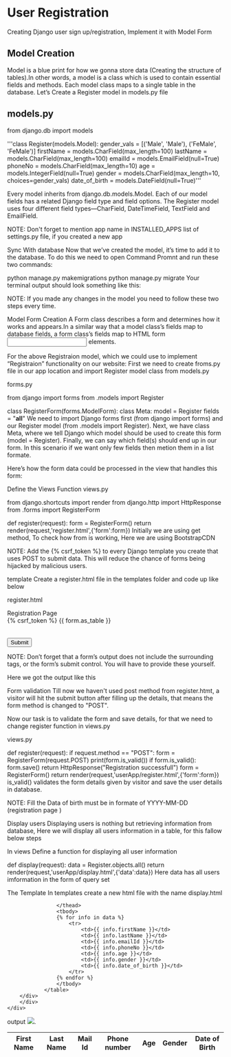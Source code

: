 # User Registration
Creating Django user sign up/registration, Implement it with Model Form

## Model Creation
Model is a blue print for how we gonna store data (Creating the structure of tables).In other words, a model is a class which is used to contain essential fields and methods. Each model class maps to a single table in the database. Let’s Create a Register model in models.py file

## models.py

from django.db import models


 '''class Register(models.Model):
    gender_vals = [('Male', 'Male'), ('FeMale', 'FeMale')]
    firstName = models.CharField(max_length=100)
    lastName = models.CharField(max_length=100)
    emailId = models.EmailField(null=True)
    phoneNo = models.CharField(max_length=10)
    age = models.IntegerField(null=True)
    gender = models.CharField(max_length=10, choices=gender_vals)
    date_of_birth = models.DateField(null=True)'''
    
Every model inherits from django.db.models.Model. Each of our model fields has a related Django field type and field options. The Register model uses four different field types—CharField, DateTimeField, TextField and EmailField.

NOTE: Don't forget to mention app name in INSTALLED_APPS list of settings.py file, if you created a new app

Sync With database
Now that we’ve created the model, it’s time to add it to the database. To do this we need to open Command Promnt and run these two commands:

python manage.py makemigrations
python manage.py migrate Your terminal output should look something like this:


NOTE: If you made any changes in the model you need to follow these two steps every time.

Model Form Creation
A Form class describes a form and determines how it works and appears.In a similar way that a model class’s fields map to database fields, a form class’s fields map to HTML form <input> elements.

For the above Registraion model, which we could use to implement “Registraion” functionality on our website: First we need to create froms.py file in our app location and import Register model class from models.py

forms.py

from django import forms
from .models import Register


class RegisterForm(forms.ModelForm):
    class Meta:
        model = Register
        fields = "__all__"
We need to import Django forms first (from django import forms) and our Register model (from .models import Register). Next, we have class Meta, where we tell Django which model should be used to create this form (model = Register). Finally, we can say which field(s) should end up in our form. In this scenario if we want only few fields then metion them in a list formate.

Here’s how the form data could be processed in the view that handles this form:

Define the Views Function
views.py

from django.shortcuts import render
from django.http import HttpResponse
from .forms import RegisterForm


def register(request):
    form = RegisterForm()
    return render(request,'register.html',{'form':form})
Initially we are using get method, To check how from is working, Here we are using BootstrapCDN

NOTE: Add the {% csrf_token %} to every Django template you create that uses POST to submit data. This will reduce the chance of forms being hijacked by malicious users.

template
Create a register.html file in the templates folder and code up like below

register.html

<html>
<head>
    <title>Registration</title>
	<meta charset="utf-8">
	<meta name="viewport" content="width=device-width, initial-scale=1">
	<link rel="stylesheet" href="https://maxcdn.bootstrapcdn.com/bootstrap/4.4.1/css/bootstrap.min.css">
	<script src="https://maxcdn.bootstrapcdn.com/bootstrap/4.4.1/js/bootstrap.min.js"></script>
</head>
<body>
	<div class="container">
		<div class="row justify-content-center">
			<div class="card">
			<div class="card-header bg-info">Registration Page</div>
			<div class="card-body">
				<form method="POST">
					{% csrf_token %}
					<table>
						{{ form.as_table }}
					</table>
					<div class="card-footer">
					<input class="btn btn-info" type="submit" name="submit" value="Submit">
					</div>
				</form>
			</div>
		</div>
		</div>
	</div>
</body>
</html>
NOTE: Don’t forget that a form’s output does not include the surrounding <form> tags, or the form’s submit control. You will have to provide these yourself.

Here we got the output like this



Form validation
Till now we haven't used post method from register.htmt, a visitor will hit the submit button after filling up the details, that means the form method is changed to "POST".

Now our task is to validate the form and save details, for that we need to change register function in views.py

views.py

def register(request):
    if request.method == "POST":
        form = RegisterForm(request.POST)
        print(form.is_valid())
        if form.is_valid():
            form.save()
            return HttpResponse("Registration successfull")
    form = RegisterForm()
    return render(request,'userApp/register.html',{'form':form})
is_valid() validates the form details given by visitor and save the user details in database.

NOTE: Fill the Data of birth must be in formate of YYYY-MM-DD (registration page )

Display users
Displaying users is nothing but retrieving information from database, Here we will display all users information in a table, for this fallow below steps

In views
Define a function for displaying all user information

def display(request):
    data = Register.objects.all()
    return render(request,'userApp/display.html',{'data':data})
Here data has all users imformation in the form of query set

The Template
In templates create a new html file with the name display.html

<!DOCTYPE html>
<html>
<head>
    <title>User details</title>
	<meta charset="utf-8">
	<meta name="viewport" content="width=device-width, initial-scale=1">
	<link rel="stylesheet" href="https://maxcdn.bootstrapcdn.com/bootstrap/4.4.1/css/bootstrap.min.css">
	<script src="https://maxcdn.bootstrapcdn.com/bootstrap/4.4.1/js/bootstrap.min.js"></script>
</head>
<body>
	<div class="container">
    <div class="row justify-content-center">
        <div class="card">
            <div class="card-body">
                <table class="table table-bordered table-striped"">
                    <thead class="bg-info ">
                        <tr>
                            <th>First Name</th>
                            <th>Last Name</th>
                            <th>Mail Id</th>
                            <th>Phone number</th>
                            <th>Age</th>
                            <th>Gender</th>
                            <th>Date of Birth</th>
                        </tr>

                    </thead>
                    <tbody>
                    {% for info in data %}
                        <tr>
                            <td>{{ info.firstName }}</td>
                            <td>{{ info.lastName }}</td>
                            <td>{{ info.emailId }}</td>
                            <td>{{ info.phoneNo }}</td>
                            <td>{{ info.age }}</td>
                            <td>{{ info.gender }}</td>
                            <td>{{ info.date_of_birth }}</td>
                        </tr>
                    {% endfor %}
                    </tbody>
                </table>
        </div>
        </div>
    </div>
</div>
</body>
</html>


output 
![](C:\Users\system1\Desktop\md_django\myproject/datafromhtml.png).
